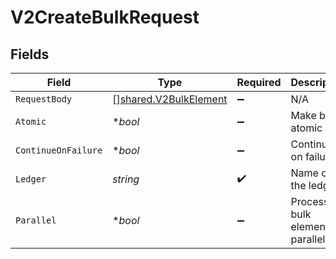 # V2CreateBulkRequest


## Fields

| Field                                                                 | Type                                                                  | Required                                                              | Description                                                           | Example                                                               |
| --------------------------------------------------------------------- | --------------------------------------------------------------------- | --------------------------------------------------------------------- | --------------------------------------------------------------------- | --------------------------------------------------------------------- |
| `RequestBody`                                                         | [][shared.V2BulkElement](../../../pkg/models/shared/v2bulkelement.md) | :heavy_minus_sign:                                                    | N/A                                                                   |                                                                       |
| `Atomic`                                                              | **bool*                                                               | :heavy_minus_sign:                                                    | Make bulk atomic                                                      | true                                                                  |
| `ContinueOnFailure`                                                   | **bool*                                                               | :heavy_minus_sign:                                                    | Continue on failure                                                   | true                                                                  |
| `Ledger`                                                              | *string*                                                              | :heavy_check_mark:                                                    | Name of the ledger.                                                   | ledger001                                                             |
| `Parallel`                                                            | **bool*                                                               | :heavy_minus_sign:                                                    | Process bulk elements in parallel                                     | true                                                                  |
